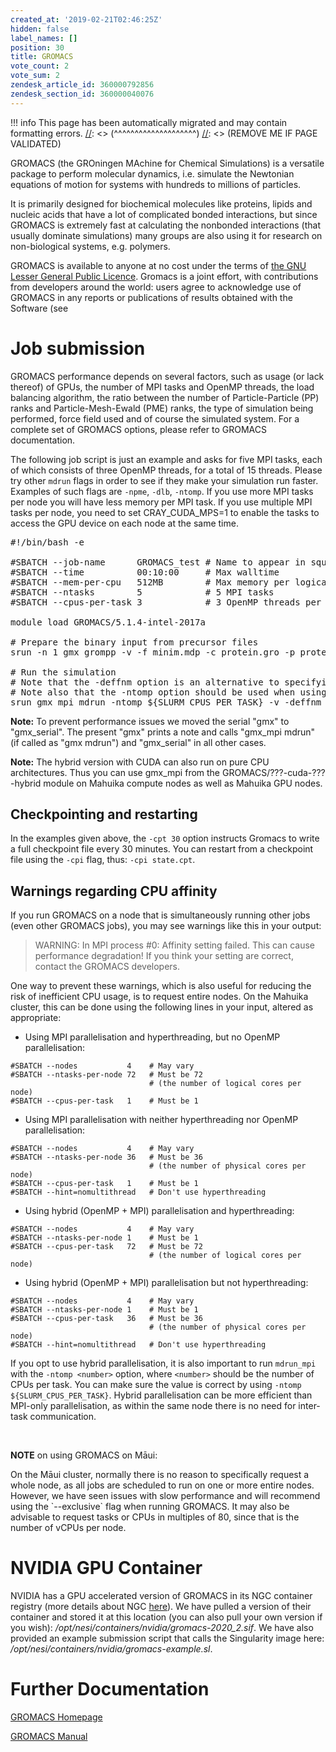 ```yaml
---
created_at: '2019-02-21T02:46:25Z'
hidden: false
label_names: []
position: 30
title: GROMACS
vote_count: 2
vote_sum: 2
zendesk_article_id: 360000792856
zendesk_section_id: 360000040076
---
```



[//]: <> (REMOVE ME IF PAGE VALIDATED)
[//]: <> (vvvvvvvvvvvvvvvvvvvv)
!!! info
    This page has been automatically migrated and may contain formatting errors.
[//]: <> (^^^^^^^^^^^^^^^^^^^^)
[//]: <> (REMOVE ME IF PAGE VALIDATED)
<div id="1append_desc">
<p>GROMACS (the GROningen MAchine for Chemical Simulations) is a versatile package to perform molecular dynamics, i.e. simulate the Newtonian equations of motion for systems with hundreds to millions of particles.</p>
<p>It is primarily designed for biochemical molecules like proteins, lipids and nucleic acids that have a lot of complicated bonded interactions, but since GROMACS is extremely fast at calculating the nonbonded interactions (that usually dominate simulations) many groups are also using it for research on non-biological systems, e.g. polymers.</p>
</div>
<div id="1append_lic">
<p>GROMACS is available to anyone at no cost under the terms of <a href="http://www.gnu.org/licenses/lgpl-2.1.html">the GNU Lesser General Public Licence</a>. Gromacs is a joint effort, with contributions from developers around the world: users agree to acknowledge use of GROMACS in any reports or publications of results obtained with the Software (see</p>
</div>
<h1>Job submission</h1>
<p>GROMACS performance depends on several factors, such as usage (or lack thereof) of GPUs, the number of MPI tasks and OpenMP threads, the load balancing algorithm, the ratio between the number of Particle-Particle (PP) ranks and Particle-Mesh-Ewald (PME) ranks, the type of simulation being performed, force field used and of course the simulated system. For a complete set of GROMACS options, please refer to GROMACS documentation.</p>
<p>The following job script is just an example and asks for five MPI tasks, each of which consists of three OpenMP threads, for a total of 15 threads. Please try other <code>mdrun</code> flags in order to see if they make your simulation run faster. Examples of such flags are <code>-npme</code>, <code>-dlb</code>, <code>-ntomp</code>. If you use more MPI tasks per node you will have less memory per MPI task. If you use multiple MPI tasks per node, you need to set CRAY_CUDA_MPS=1 to enable the tasks to access the GPU device on each node at the same time.</p>
<pre>#!/bin/bash -e<br><br>#SBATCH --job-name      GROMACS_test # Name to appear in squeue<br>#SBATCH --time          00:10:00     # Max walltime<br>#SBATCH --mem-per-cpu   512MB        # Max memory per logical core<br>#SBATCH --ntasks        5            # 5 MPI tasks<br>#SBATCH --cpus-per-task 3            # 3 OpenMP threads per task<br><br>module load GROMACS/5.1.4-intel-2017a<br><br># Prepare the binary input from precursor files <br>srun -n 1 gmx grompp -v -f minim.mdp -c protein.gro -p protein.top -o protein-EM-vacuum.tpr<br><br># Run the simulation<br># Note that the -deffnm option is an alternative to specifying several input files individually<br># Note also that the -ntomp option should be used when using hybrid parallelisation<br>srun gmx_mpi mdrun -ntomp ${SLURM_CPUS_PER_TASK} -v -deffnm protein-EM-vacuum -c input/protein.gr -cpt 30</pre>
<p><strong>Note:</strong> To prevent performance issues we moved the serial "gmx" to "gmx_serial". The present "gmx" prints a note and calls "gmx_mpi mdrun" (if called as "gmx mdrun") and "gmx_serial" in all other cases.</p>
<p><strong>Note:</strong> The hybrid version with CUDA can also run on pure CPU architectures. Thus you can use gmx_mpi from the GROMACS/???-cuda-???-hybrid module on Mahuika compute nodes as well as Mahuika GPU nodes.</p>
<h2 id="checkpointing-and-restarting">Checkpointing and restarting</h2>
<p>In the examples given above, the <code>-cpt 30</code> option instructs Gromacs to write a full checkpoint file every 30 minutes. You can restart from a checkpoint file using the <code>-cpi</code> flag, thus: <code>-cpi state.cpt</code>.</p>
<h2 id="warnings-regarding-cpu-affinity">Warnings regarding CPU affinity</h2>
<p>If you run GROMACS on a node that is simultaneously running other jobs (even other GROMACS jobs), you may see warnings like this in your output:</p>
<blockquote>
<p>WARNING: In MPI process #0: Affinity setting failed. This can cause performance degradation! If you think your setting are correct, contact the GROMACS developers.</p>
</blockquote>
<p>One way to prevent these warnings, which is also useful for reducing the risk of inefficient CPU usage, is to request entire nodes. On the Mahuika cluster, this can be done using the following lines in your input, altered as appropriate:</p>
<ul>
<li>Using MPI parallelisation and hyperthreading, but no OpenMP parallelisation:</li>
</ul>
<pre><code class="bash">#SBATCH --nodes           4    # May vary
#SBATCH --ntasks-per-node 72   # Must be 72
                               # (the number of logical cores per node)
#SBATCH --cpus-per-task   1    # Must be 1
</code></pre>
<ul>
<li>Using MPI parallelisation with neither hyperthreading nor OpenMP parallelisation:</li>
</ul>
<pre><code class="bash">#SBATCH --nodes           4    # May vary
#SBATCH --ntasks-per-node 36   # Must be 36
                               # (the number of physical cores per node)
#SBATCH --cpus-per-task   1    # Must be 1<br>#SBATCH --hint=nomultithread   # Don't use hyperthreading</code></pre>
<ul>
<li>Using hybrid (OpenMP + MPI) parallelisation and hyperthreading:</li>
</ul>
<pre><code class="bash">#SBATCH --nodes           4    # May vary<br>#SBATCH --ntasks-per-node 1    # Must be 1
#SBATCH --cpus-per-task   72   # Must be 72
                               # (the number of logical cores per node)
</code></pre>
<ul>
<li>Using hybrid (OpenMP + MPI) parallelisation but not hyperthreading:</li>
</ul>
<pre><code class="bash">#SBATCH --nodes           4    # May vary
#SBATCH --ntasks-per-node 1    # Must be 1
#SBATCH --cpus-per-task   36   # Must be 36
                               # (the number of physical cores per node)
#SBATCH --hint=nomultithread   # Don't use hyperthreading
</code></pre>
<p>If you opt to use hybrid parallelisation, it is also important to run <code>mdrun_mpi</code> with the <code>-ntomp &lt;number&gt;</code> option, where <code>&lt;number&gt;</code> should be the number of CPUs per task. You can make sure the value is correct by using <code>-ntomp ${SLURM_CPUS_PER_TASK}</code>. Hybrid parallelisation can be more efficient than MPI-only parallelisation, as within the same node there is no need for inter-task communication.</p>
<p> </p>
<p><strong>NOTE</strong> on using GROMACS on Māui:</p>
<p>On the Māui cluster, normally there is no reason to specifically request a whole node, as all jobs are scheduled to run on one or more entire nodes.  However, we have seen issues with slow performance and will recommend using the `--exclusive` flag when running GROMACS. It may also be advisable to request tasks or CPUs in multiples of 80, since that is the number of vCPUs per node.</p>
<h1>NVIDIA GPU Container</h1>
<p>NVIDIA has a GPU accelerated version of GROMACS in its NGC container registry (more details about NGC <a href="https://support.nesi.org.nz/hc/en-gb/articles/360001500156-NVIDIA-GPU-Containers" target="_blank" rel="noopener">here</a>). We have pulled a version of their container and stored it at this location (you can also pull your own version if you wish): <em>/opt/nesi/containers/nvidia/gromacs-2020_2.sif</em>. We have also provided an example submission script that calls the Singularity image here: <em>/opt/nesi/containers/nvidia/gromacs-example.sl</em>.</p>
<h1>Further Documentation</h1>
<p><a href="http://www.gromacs.org/">GROMACS Homepage</a></p>
<p><a href="http://www.gromacs.org/Documentation/Manual">GROMACS Manual</a></p>